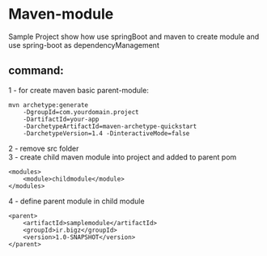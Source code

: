 # Maven-module
Sample Project show how use springBoot and maven to create module and use spring-boot as dependencyManagement

## command:
1 - for create maven basic parent-module:
```
mvn archetype:generate 
    -DgroupId=com.yourdomain.project 
    -DartifactId=your-app 
    -DarchetypeArtifactId=maven-archetype-quickstart  
    -DarchetypeVersion=1.4 -DinteractiveMode=false
```

2 - remove src folder <br>
3 - create child maven module into project and added to parent pom <br>
```  
<modules>
    <module>childmodule</module>
</modules>
```
4 - define parent module in child module <br>
```    
<parent>
    <artifactId>samplemodule</artifactId>
    <groupId>ir.bigz</groupId>
    <version>1.0-SNAPSHOT</version>
</parent>
```

